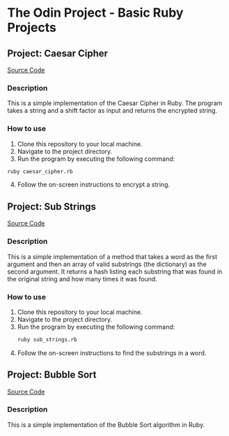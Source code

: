 # The Odin Project - Basic Ruby Projects

## Project: Caesar Cipher

[Source Code](caesar_cipher/)

### Description
This is a simple implementation of the Caesar Cipher in Ruby. The program takes
a string and a shift factor as input and returns the encrypted string.

### How to use
1. Clone this repository to your local machine.
2. Navigate to the project directory.
3. Run the program by executing the following command:
```bash
ruby caesar_cipher.rb
```
4. Follow the on-screen instructions to encrypt a string.

## Project: Sub Strings

[Source Code](substrings/)

### Description

This is a simple implementation of a method that takes a word as the first
argument and then an array of valid substrings (the dictionary) as the second
argument. It returns a hash listing each substring that was found in the original
string and how many times it was found.

### How to use
1. Clone this repository to your local machine.
2. Navigate to the project directory.
3. Run the program by executing the following command:
    ```bash
    ruby sub_strings.rb
    ```
4. Follow the on-screen instructions to find the substrings in a word.


## Project: Bubble Sort

[Source Code](bubble_sort/)

### Description

This is a simple implementation of the Bubble Sort algorithm in Ruby.
